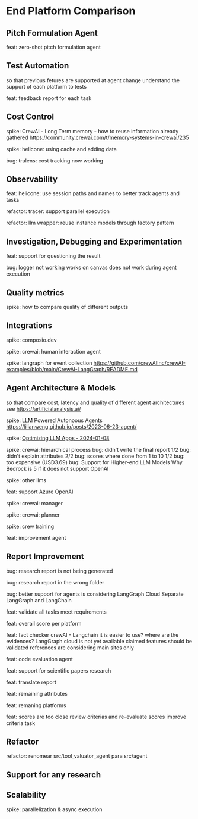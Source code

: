 
# End Platform Comparison


## Pitch Formulation Agent

feat: zero-shot pitch formulation agent

## Test Automation
so that
  previous fetures are supported at agent change
  understand the support of each platform to tests

feat: feedback report for each task

## Cost Control

spike: CrewAi - Long Term memory - how to reuse information already gathered
  https://community.crewai.com/t/memory-systems-in-crewai/235

spike: helicone: using cache and adding data

bug: trulens: cost tracking now working

## Observability

feat: helicone: use session paths and names to better track agents and tasks

refactor: tracer: support parallel execution

refactor: llm wrapper: reuse instance models through factory pattern

## Investigation, Debugging and Experimentation

feat: support for questioning the result

bug: logger not working
  works on canvas
  does not work during agent execution

## Quality metrics

spike: how to compare quality of different outputs

## Integrations

spike: composio.dev

spike: crewai: human interaction agent

spike: langraph for event collection
  https://github.com/crewAIInc/crewAI-examples/blob/main/CrewAI-LangGraph/README.md

## Agent Architecture & Models
so that
  compare cost, latency and quality of different agent architectures
  see https://artificialanalysis.ai/


spike: LLM Powered Autonoous Agents
  https://lilianweng.github.io/posts/2023-06-23-agent/

spike: [Optimizing LLM Apps - 2024-01-08](https://klu.ai/blog/optimizing-llm-app-features)

spike: crewai: hierarchical process
  bug: didn't write the final report 1/2
  bug: didn't explain attributes 2/2
  bug: scores where done from 1 to 10 1/2
  bug: too expensive (USD3.69)
  bug: Support for Higher-end LLM Models
    Why Bedrock is 5 if it does not support OpenAI
  
spike: other llms

feat: support Azure OpenAI

spike: crewai: manager

spike: crewai: planner

spike: crew training

feat: improvement agent

## Report Improvement

bug: research report is not being generated

bug: research report in the wrong folder

bug: better support for agents is considering LangGraph Cloud
  Separate LangGraph and LangChain

feat: validate all tasks meet requirements

feat: overall score per platform

feat: fact checker
  crewAI - Langchain it is easier to use?
    where are the evidences?
  LangGraph cloud is not yet available
  claimed features should be validated
  references are considering main sites only

feat: code evaluation agent

feat: support for scientific papers research

feat: translate report

feat: remaining attributes

feat: remaning platforms

feat: scores are too close
  review criterias and re-evaluate scores
  improve criteria task

## Refactor

refactor: renomear src/tool_valuator_agent para src/agent

## Support for any research

## Scalability

spike: parallelization & async execution